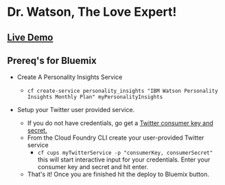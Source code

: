 # Dr. Watson, The Love Expert!

## [Live Demo](http://watsonlove.mybluemix.net/)

## Prereq's for Bluemix

* Create A Personality Insights Service
  * `cf create-service personality_insights "IBM Watson Personality Insights Monthly Plan" myPersonalityInsights`

* Setup your Twitter user provided service.
  * If you do not have credentials, go get a [Twitter consumer key and secret.](https://apps.twitter.com/app/new)
  * From the Cloud Foundry CLI create your user-provided Twitter service
    * `cf cups myTwitterService -p "consumerKey, consumerSecret"` this will start interactive input for your credentials. Enter your consumer key and secret and hit enter.
  * That's it! Once you are finished hit the deploy to Bluemix button.